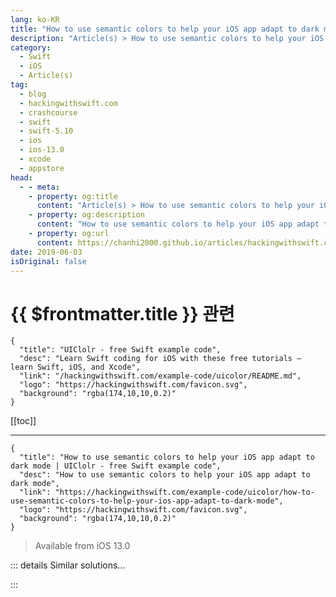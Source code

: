 ```yaml
---
lang: ko-KR
title: "How to use semantic colors to help your iOS app adapt to dark mode"
description: "Article(s) > How to use semantic colors to help your iOS app adapt to dark mode"
category:
  - Swift
  - iOS
  - Article(s)
tag: 
  - blog
  - hackingwithswift.com
  - crashcourse
  - swift
  - swift-5.10
  - ios
  - ios-13.0
  - xcode
  - appstore
head:
  - - meta:
    - property: og:title
      content: "Article(s) > How to use semantic colors to help your iOS app adapt to dark mode"
    - property: og:description
      content: "How to use semantic colors to help your iOS app adapt to dark mode"
    - property: og:url
      content: https://chanhi2000.github.io/articles/hackingwithswift.com/example-code/uicolor/how-to-use-semantic-colors-to-help-your-ios-app-adapt-to-dark-mode.html
date: 2019-06-03
isOriginal: false
---
```


# {{ $frontmatter.title }} 관련

```component VPCard
{
  "title": "UIClolr - free Swift example code",
  "desc": "Learn Swift coding for iOS with these free tutorials – learn Swift, iOS, and Xcode",
  "link": "/hackingwithswift.com/example-code/uicolor/README.md",
  "logo": "https://hackingwithswift.com/favicon.svg",
  "background": "rgba(174,10,10,0.2)"
}
```

[[toc]]

---

```component VPCard
{
  "title": "How to use semantic colors to help your iOS app adapt to dark mode | UIClolr - free Swift example code",
  "desc": "How to use semantic colors to help your iOS app adapt to dark mode",
  "link": "https://hackingwithswift.com/example-code/uicolor/how-to-use-semantic-colors-to-help-your-ios-app-adapt-to-dark-mode",
  "logo": "https://hackingwithswift.com/favicon.svg",
  "background": "rgba(174,10,10,0.2)"
}
```

> Available from iOS 13.0

<!-- TODO: 작성 -->

<!-- 
When specifying colors for objects in your views, it’s often easier to use the built-in semantic colors of `UIColor` rather than specifying our own custom colors that might not look good in both light and dark mode.

For example, when you are coloring a label, use `UIColor.label`, `.secondaryLabel`, or similar so that UIKit will automatically make sure it stands out.

For backgrounds you should use `UIColor.systemBackground`, `.secondarySystemBackground`, or similar so that when you layer one view over another they don’t appear to become merged.

And when you’re using fixed colors like `.red` or `.blue` you should instead use `.systemRed` or `.systemBlue` to get a color that will adapt to the user’s trait environment – it will be a lighter red when in dark mode, and a darker red in light mode, rather than the fixed pure red of `.red`.

-->

::: details Similar solutions…

<!--
/example-code/system/how-to-run-code-when-your-app-is-terminated">How to run code when your app is terminated 
/example-code/uikit/how-to-detect-dark-mode-in-ios">How to detect dark mode in iOS 
/quick-start/swiftui/how-to-show-different-images-and-other-views-in-light-or-dark-mode">How to show different images and other views in light or dark mode 
/example-code/uikit/how-to-force-a-view-controller-to-use-light-or-dark-mode">How to force a view controller to use light or dark mode 
/quick-start/swiftui/how-to-preview-your-layout-in-light-and-dark-mode">How to preview your layout in light and dark mode</a>
-->

:::

